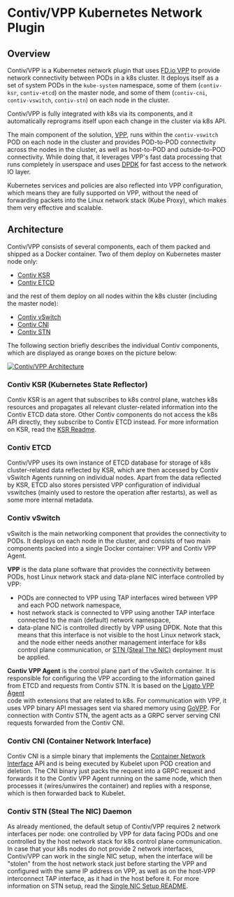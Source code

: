 # Contiv/VPP Kubernetes Network Plugin


## Overview
Contiv/VPP is a Kubernetes network plugin that uses [FD.io VPP](https://fd.io/) 
to provide network connectivity between PODs in a k8s cluster.
It deploys itself as a set of system PODs in the `kube-system` namespace,
some of them (`contiv-ksr`, `contiv-etcd`) on the master node, and some
of them (`contiv-cni`, `contiv-vswitch`, `contiv-stn`) on each node in the cluster.

Contiv/VPP is fully integrated with k8s via its components,
and it automatically reprograms itself upon each change in the cluster
via k8s API.

The main component of the solution, [VPP](https://fd.io/technology/#vpp), 
runs within the `contiv-vswitch` POD on each node in the cluster and provides 
POD-to-POD connectivity across the nodes in the cluster, as well as host-to-POD 
and outside-to-POD connectivity. While doing that, it leverages
VPP's fast data processing that runs completely in userspace and uses 
[DPDK](https://dpdk.org/) for fast access to the network IO layer.

Kubernetes services and policies are also reflected into VPP configuration,
which means they are fully supported on VPP, without the need of forwarding 
packets into the Linux network stack (Kube Proxy), which makes them very 
effective and scalable.


## Architecture

Contiv/VPP consists of several components, each of them packed and shipped as
a Docker container. Two of them deploy on Kubernetes master node only:

 - [Contiv KSR](#contiv-ksr-(kubernetes-state-reflector))
 - [Contiv ETCD](#contiv-etcd)

and the rest of them deploy on all nodes within the k8s cluster (including the master node):

- [Contiv vSwitch](#contiv-vswitch)
- [Contiv CNI](#contiv-cni-(container-network-interface))
- [Contiv STN](#contiv-stn-(steal-the-nic)-daemon)


The following section briefly describes the individual Contiv components, which are displayed
as orange boxes on the picture below:

[![Contiv/VPP Architecture](img/contiv-arch.png)](img/contiv-arch.svg)


### Contiv KSR (Kubernetes State Reflector)
Contiv KSR is an agent that subscribes to k8s control plane, watches k8s resources and 
propagates all relevant cluster-related information into the Contiv ETCD data store. 
Other Contiv components do not access the k8s API directly, they subscribe to
Contiv ETCD instead. For more information on KSR, read the 
[KSR Readme](../cmd/contiv-ksr/README.md).


### Contiv ETCD
Contiv/VPP uses its own instance of ETCD database for storage of k8s cluster-related data
reflected by KSR, which are then accessed by Contiv vSwitch Agents running on
individual nodes. Apart from the data reflected by KSR, ETCD also stores persisted VPP
configuration of individual vswitches (mainly used to restore the operation after restarts), 
as well as some more internal metadata.


### Contiv vSwitch
vSwitch is the main networking component that provides the connectivity to PODs.
It deploys on each node in the cluster, and consists of two main components packed
into a single Docker container: VPP and Contiv VPP Agent.

**VPP** is the data plane software that provides the connectivity between PODs, host Linux
network stack and data-plane NIC interface controlled by VPP:
 - PODs are connected to VPP using TAP interfaces wired between VPP and each POD network namespace,
 - host network stack is connected to VPP using another TAP interface connected 
 to the main (default) network namespace,
 - data-plane NIC is controlled directly by VPP using DPDK. Note that this means that
 this interface is not visible to the host Linux network stack, and the node either needs another
 management interface for k8s control plane communication, or 
 [STN (Steal The NIC)](SINGLE_NIC_SETUP.md) deployment must be applied.

**Contiv VPP Agent** is the control plane part of the vSwitch container. It is responsible
for configuring the VPP according to the information gained from ETCD and requests
from Contiv STN. It is based on the  [Ligato VPP Agent](https://github.com/ligato/vpp-agent)  
code with extensions that are related to k8s. 
For communication with VPP, it uses VPP binary API messages sent via shared memory using 
[GoVPP](https://wiki.fd.io/view/GoVPP).
For connection with Contiv STN, the agent acts as a GRPC server serving CNI requests 
forwarded from the Contiv CNI.


### Contiv CNI (Container Network Interface)
Contiv CNI is a simple binary that implements the 
[Container Network Interface](https://github.com/containernetworking/cni) 
API and is being executed by Kubelet upon POD creation and deletion. The CNI binary
just packs the request into a GRPC request and forwards it to the Contiv VPP Agent
running on the same node, which then processes it (wires/unwires the container) 
and replies with a response, which is then forwarded back to Kubelet.


### Contiv STN (Steal The NIC) Daemon
As already mentioned, the default setup of Contiv/VPP requires 2 network interfaces
per node: one controlled by VPP for data facing PODs and one controlled by the host
network stack for k8s control plane communication. In case that your k8s nodes
do not provide 2 network interfaces, Contiv/VPP can work in the single NIC setup,
when the interface will be "stolen" from the host network stack just before starting
the VPP and configured with the same IP address on VPP, as well as 
on the host-VPP interconnect TAP interface, as it had in the host before it. 
For more information on STN setup, read the [Single NIC Setup README](SINGLE_NIC_SETUP.md).
